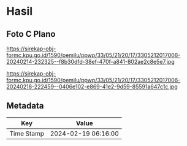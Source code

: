 # Hasil

## Foto C Plano

https://sirekap-obj-formc.kpu.go.id/1590/pemilu/ppwp/33/05/21/20/17/3305212017006-20240214-232325--f8b30dfd-38ef-470f-a841-802ae2c8e5e7.jpg

https://sirekap-obj-formc.kpu.go.id/1590/pemilu/ppwp/33/05/21/20/17/3305212017006-20240218-222459--0406e102-e869-41e2-9d59-85591a647c1c.jpg


## Metadata

| Key        | Value               |
| ---------- | ------------------- |
| Time Stamp | 2024-02-19 06:16:00 |



